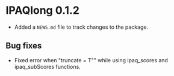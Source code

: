 # IPAQlong 0.1.2

* Added a `NEWS.md` file to track changes to the package.

## Bug fixes

* Fixed error when "truncate = T"" while using ipaq_scores and ipaq_subScores functions.


